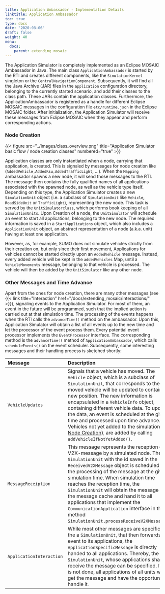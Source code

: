```yaml
---
title: Application Ambassador - Implementation Details
linktitle: Application Ambassador
toc: true
type: docs
date: "2020-08-06"
draft: false
weight: 40
menu:
  docs:
    parent: extending_mosaic
---
```


The Application Simulator is completely implemented as an Eclipse MOSAIC Ambassador in Java. The main class `ApplicationAmbassador` is 
started by the RTI and creates different components, like the `SimulationKernel` singleton or the `CentralNavigationComponent`. 
Subsequently, it will find all the Java Archive (JAR) files in the `application` configuration directory, belonging to the currently started 
scenario, and add their classes to the class path. These JARs contain the application classes. Furthermore, the ApplicationAmbassador is 
registered as a handle for different Eclipse MOSAIC messages in the configuration file `etc/runtime.json` in the Eclipse MOSAIC folder. After 
initialization, the Application Simulator will receive these messages from Eclipse MOSAIC when they appear and perform corresponding actions.

### Node Creation
{{< figure src="../images/class_overview.png" title="Application Simulator basic flow / node creation classes" numbered="true" >}}

Application classes are only instantiated when a node, carrying that application, is created. This is signaled by messages for node creation 
like (`AddedVehicle,AddedRsu,AddedTrafficLight`, ...). When the `Mapping` ambassador spawns a new node, it will send those messages to the 
RTI. The message then contains the fully qualified names of all applications associated with the spawned node, as well as the vehicle type 
itself.  Depending on this type, the Application Simulator creates a new `SimulationUnit` object (i.e. a subclass of `SimulationUnit` like 
`Vehicle`, `RoadSideUnit` or `TrafficLight`), representing the new node. This task is served by the `UnitSimulatorclass`, which performs 
book keeping of all `SimulationUnits`. Upon Creation of a node, the `UnitSimulator` will schedule an event to start all applications, 
belonging to the new node. The required information is saved in a `StartApplications` object, which also includes a `ApplicationUnit` 
object, an abstract representation of a node (a.k.a. unit) having at least one application. 

However, as, for example, SUMO does not simulate vehicles strictly from their creation on, but only since their first movement, Applications 
for vehicles cannot be started directly upon an `AddedVehicle` message. Instead, every added vehicle will be kept in the `addedVehicles` 
Map, until a `VehicleMovements` message, belonging to that vehicle is processed. The vehicle will then be added by the `UnitSimulator` 
like any other node.

### Other Messages and Time Advance

Apart from the ones for node creation, there are many other messages (see {{< link title="Interaction" href="/docs/extending_mosaic/interactions/" >}}), 
signaling events to the Application Simulator. For most of them, an event in the future will be programmed, such that the implied action is 
carried out at that simulation time. The processing of the events happens when the RTI calls the `advanceTime()` method on the ambassador. 
Upon this, Application Simulator will obtain a list of all events up to the new time and let the processor of the event process them. Every 
potential event processor implements the `EventProcessor` interface. The corresponding method is the `advanceTime()` method of 
`ApplicationAmbassador`, which calls `scheduleEvents()` on the event scheduler. Subsequently, some interesting messages and their 
handling process is sketched shortly:

 Message | Description |
| :--- | :--- |
| `VehicleUpdates` | Signals that a vehicle has moved.  The `Vehicle` object, which is a subclass of `SimulationUnit`, that corresponds to the moved vehicle will be updated to contain the new position. The new information is encapsulated in a `VehicleInfo` object, containing different vehicle data. To update the data, an event is scheduled at the given time and processed upon time advance. Vehicles not yet added to the simulation (see [Node Creation](#node-creation)), are added by calling `addVehicleIfNotYetAdded()`.|
| `MessageReceiption` | This message represents the reception of a V2X-message by a simulated node. The `SimulationUnit` with the id saved in the `ReceivedV2XMessage` object is scheduled for the processing of the message at the given simulation time. When simulation time reaches the reception time, the `SimulationUnit` will obtain the message from the message cache and hand it to all applications that implement the `CommunicationApplication` interface in the method `SimulationUnit.processReceiveV2XMessage()`.|
| `ApplicationInteraction` | While most other messages are specific to the a `SimulationUnit`, that then forwards the event to its applications, the `ApplicationSpecificMessage` is directly handed to all applications.  Thereby, the `SimulationUnit`, whose applications shall receive the message can be specified. If this is not done, all applications of all units will get the message and have the opportunity to handle it. |